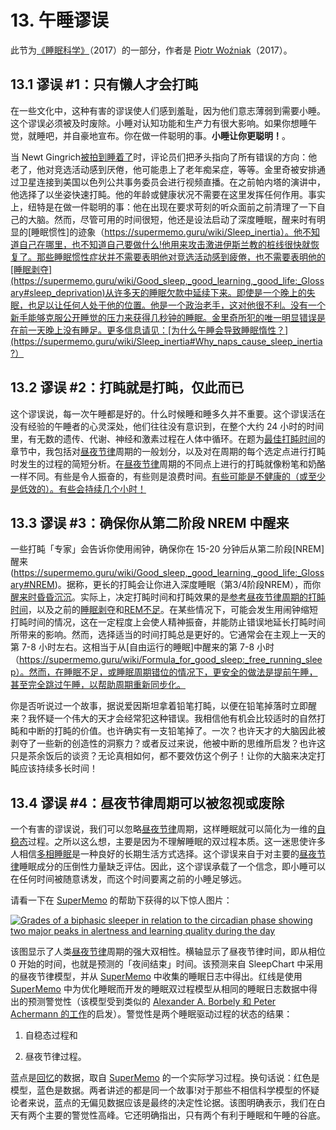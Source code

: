 # 13. 午睡谬误

此节为[《睡眠科学》](https://supermemo.guru/wiki/Science_of_sleep)（2017）的一部分，作者是 [Piotr Woźniak](https://supermemo.guru/wiki/Piotr_Wozniak)（2017）。

## 13.1 谬误 #1：只有懒人才会打盹

在一些文化中，这种有害的谬误使人们感到羞耻，因为他们意志薄弱到需要小睡。这个谬误必须被及时废除。小睡对认知功能和生产力有很大影响。如果你想睡午觉，就睡吧，并自豪地宣布。你在做一件聪明的事。**小睡让你更聪明！**。

当 Newt Gingrich[被拍到睡着了](http://abcnews.go.com/blogs/politics/2012/03/i-understand-you-have-a-panel-gingrich-says-to-panel-less-aipac/)时，评论员们把矛头指向了所有错误的方向：他老了，他对竞选活动感到厌倦，他可能患上了老年痴呆症，等等。金里奇被安排通过卫星连接到美国以色列公共事务委员会进行视频直播。在之前帕内塔的演讲中，他选择了以坐姿快速打盹。他的年龄或健康状况不需要在这里发挥任何作用。事实上，纽特是在做一件聪明的事：他在出现在要求苛刻的听众面前之前清理了一下自己的大脑。然而，尽管可用的时间很短，他还是设法启动了深度睡眠，醒来时有明显的[睡眠惯性]的迹象（https://supermemo.guru/wiki/Sleep_inertia）。他不知道自己在哪里，也不知道自己要做什么!他用来攻击激进伊斯兰教的桩线很快就恢复了。那些睡眠惯性症状并不需要表明他对竞选活动感到疲倦，也不需要表明他的[睡眠剥夺](https://supermemo.guru/wiki/Good_sleep,_good_learning,_good_life:_Glossary#sleep_deprivation)从许多天的睡眠欠款中延续下来。即使是一个晚上的失眠，也足以让任何人处于他的位置。他是一个政治老手，这对他很不利。没有一个新手能够克服公开睡觉的压力来获得几秒钟的睡眠。金里奇所犯的唯一明显错误是在前一天晚上没有睡足。更多信息请见：[为什么午睡会导致睡眠惰性？](https://supermemo.guru/wiki/Sleep_inertia#Why_naps_cause_sleep_inertia?）

## 13.2 谬误 #2：打盹就是打盹，仅此而已

这个谬误说，每一次午睡都是好的。什么时候睡和睡多久并不重要。这个谬误活在没有经验的午睡者的心灵深处，他们往往没有意识到，在整个大约 24 小时的时间里，有无数的遗传、代谢、神经和激素过程在人体中循环。在题为[最佳打盹时间](https://supermemo.guru/wiki/Best_time_for_napping#Best_nap_timing)的章节中，我包括对[昼夜节律](https://supermemo.guru/wiki/Good_sleep,_good_learning,_good_life:_Glossary#circadian_sleep_component)周期的一般划分，以及对在周期的每个选定点进行打盹时发生的过程的简短分析。在[昼夜节律](https://supermemo.guru/wiki/Good_sleep,_good_learning,_good_life:_Glossary#circadian_sleep_component)周期的不同点上进行的打盹就像粉笔和奶酪一样不同。有些是令人振奋的，有些则是浪费时间。[有些可能是不健康的（或至少是低效的）。有些会持续几个小时！](https://supermemo.guru/wiki/Best_time_for_napping#Best_nap_timing)

## 13.3 谬误 #3：确保你从第二阶段 NREM 中醒来

一些打盹「专家」会告诉你使用闹钟，确保你在 15-20 分钟后从第二阶段[NREM]醒来(https://supermemo.guru/wiki/Good_sleep,_good_learning,_good_life:_Glossary#NREM)。据称，更长的打盹会让你进入深度睡眠（第3/4阶段NREM），而你[醒来时昏昏沉沉](https://supermemo.guru/wiki/Sleep_inertia)。实际上，决定打盹时间和打盹效果的是[参考昼夜节律周期的打盹时间](https://supermemo.guru/wiki/Best_time_for_napping#Best_nap_timing)，以及之前的[睡眠剥夺](https://supermemo.guru/wiki/Good_sleep,_good_learning,_good_life:_Glossary#sleep_deprivation)和[REM不足](https://supermemo.guru/wiki/How_do_we_fall_asleep%3F#REM_rebound_hypothesis)。在某些情况下，可能会发生用闹钟缩短打盹时间的情况，这在一定程度上会使人精神振奋，并能防止错误地延长打盹时间所带来的影响。然而，选择适当的时间打盹总是更好的。它通常会在主观上一天的第 7-8 小时左右。这相当于从[自由运行的睡眠]中醒来的第 7-8 小时（https://supermemo.guru/wiki/Formula_for_good_sleep:_free_running_sleep）。然而，在睡眠不足，或睡眠周期错位的情况下，更安全的做法是提前午睡，甚至完全跳过午睡，以帮助周期重新同步化。

你是否听说过一个故事，据说爱因斯坦拿着铅笔打盹，以便在铅笔掉落时立即醒来？我怀疑一个伟大的天才会经常犯这种错误。我相信他有机会比较适时的自然打盹和中断的打盹的价值。也许确实有一支铅笔掉了。一次？也许天才的大脑因此被剥夺了一些新的创造性的洞察力？或者反过来说，他被中断的思维所启发？也许这只是茶余饭后的谈资？无论真相如何，都不要效仿这个例子！让你的大脑来决定打盹应该持续多长时间！

## 13.4 谬误 #4：昼夜节律周期可以被忽视或废除

一个有害的谬误说，我们可以忽略[昼夜节律](https://supermemo.guru/wiki/Good_sleep,_good_learning,_good_life:_Glossary#circadian_sleep_component)周期，这样睡眠就可以简化为一维的[自稳态](https://supermemo.guru/wiki/Good_sleep,_good_learning,_good_life:_Glossary#homeostatic_sleep_component)过程。之所以这么想，主要是因为不理解睡眠的双过程本质。这一迷思使许多人相信[多相睡眠](https://supermemo.guru/wiki/Good_sleep,_good_learning,_good_life:_Glossary#polyphasic_sleep)是一种良好的长期生活方式选择。这个谬误来自于对主要的[昼夜节律](https://supermemo.guru/wiki/Good_sleep,_good_learning,_good_life:_Glossary#circadian_sleep_component)睡眠成分的压倒性力量缺乏评估。因此，这个谬误承载了一个信念，即小睡可以在任何时间被随意诱发，而这个时间要离之前的小睡足够远。

请看一下在 [SuperMemo](https://supermemo.guru/wiki/Good_sleep,_good_learning,_good_life:_Glossary#SuperMemo) 的帮助下获得的以下惊人图片：

[![Grades of a biphasic sleeper in relation to the circadian phase showing two major peaks in alertness and learning quality during the day](https://supermemo.guru/images/2/27/Grades_vs_circadian_phase_%28biphasic_sleeper%29.jpg)](https://supermemo.guru/wiki/File:Grades_vs_circadian_phase_(biphasic_sleeper).jpg)

该图显示了人类[昼夜节律](https://supermemo.guru/wiki/Good_sleep,_good_learning,_good_life:_Glossary#circadian_sleep_component)周期的强大双相性。横轴显示了昼夜节律时间，即从相位 0 开始的时间，也就是预测的「夜间结束」时间。该预测来自 SleepChart 中采用的昼夜节律模型，并从 [SuperMemo](https://supermemo.guru/wiki/Good_sleep,_good_learning,_good_life:_Glossary#SuperMemo) 中收集的睡眠日志中得出。红线是使用 [SuperMemo](https://supermemo.guru/wiki/Good_sleep,_good_learning,_good_life:_Glossary#SuperMemo) 中为优化睡眠而开发的睡眠双过程模型从相同的睡眠日志数据中得出的预测警觉性（该模型受到类似的 [Alexander A. Borbely 和 Peter Achermann 的工作](https://supermemo.guru/wiki/How_do_we_fall_asleep%3F#Borbély_model)的启发）。警觉性是两个睡眠驱动过程的状态的结果：

1. 自稳态过程和

2. 昼夜节律过程。

蓝点是[回忆](https://supermemo.guru/wiki/Good_sleep,_good_learning,_good_life:_Glossary#recall)的数据，取自 [SuperMemo](https://supermemo.guru/wiki/Good_sleep,_good_learning,_good_life:_Glossary#SuperMemo) 的一个实际学习过程。换句话说：红色是模型，蓝色是数据。两者讲述的都是同一个故事!对于那些不相信科学模型的怀疑论者来说，蓝点的无偏见数据应该是最终的决定性论据。该图明确表示，我们在白天有两个主要的警觉性高峰。它还明确指出，只有两个有利于睡眠和午睡的谷底。